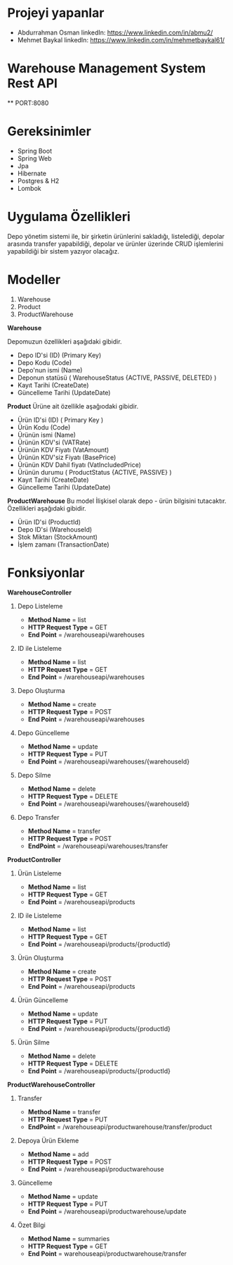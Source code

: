 # Projeyi yapanlar
* Abdurrahman Osman    linkedIn: https://www.linkedin.com/in/abmu2/
* Mehmet Baykal        linkedIn: https://www.linkedin.com/in/mehmetbaykal61/


# Warehouse Management System Rest API

** PORT:8080 

# Gereksinimler

* Spring Boot
* Spring Web
* Jpa
* Hibernate
* Postgres & H2
* Lombok

# Uygulama Özellikleri

Depo yönetim sistemi ile, bir şirketin ürünlerini sakladığı, listelediği, depolar arasında transfer yapabildiği, depolar ve ürünler üzerinde CRUD işlemlerini yapabildiği bir sistem yazıyor olacağız.


# Modeller

1. Warehouse
2. Product
3. ProductWarehouse

**Warehouse**

Depomuzun özellikleri aşağıdaki gibidir.
* Depo ID'si (ID) (Primary Key)
* Depo Kodu (Code)
* Depo'nun ismi (Name)
* Deponun statüsü ( WarehouseStatus {ACTIVE, PASSIVE, DELETED} )
* Kayıt Tarihi (CreateDate)
* Güncelleme Tarihi (UpdateDate)

**Product**
Ürüne ait özellikle aşağıodaki gibidir.

* Ürün ID'si (ID) ( Primary Key )
* Ürün Kodu (Code)
* Ürünün ismi (Name)
* Ürünün KDV'si (VATRate)
* Ürünün KDV Fiyatı (VatAmount)
* Ürünün KDV'siz Fiyatı (BasePrice)
* Ürünün KDV Dahil fiyatı (VatIncludedPrice)
* Ürünün durumu ( ProductStatus {ACTIVE, PASSIVE} )
* Kayıt Tarihi (CreateDate)
* Güncelleme Tarihi (UpdateDate)


**ProductWarehouse**
Bu model İlişkisel olarak depo - ürün bilgisini tutacaktır. Özellikleri aşağıdaki gibidir.

* Ürün ID'si (ProductId)
* Depo ID'si (WarehouseId)
* Stok Miktarı (StockAmount)
* İşlem zamanı (TransactionDate)


# Fonksiyonlar

**WarehouseController**


1. Depo Listeleme
   * **Method Name** = list
   * **HTTP Request Type** = GET
   * **End Point** = /warehouseapi/warehouses

2. ID ile Listeleme
   * **Method Name** = list
   * **HTTP Request Type** = GET
   * **End Point** = /warehouseapi/warehouses

3. Depo Oluşturma
   * **Method Name** = create
   * **HTTP Request Type** = POST
   * **End Point** = /warehouseapi/warehouses

4. Depo Güncelleme
   * **Method Name** = update
   * **HTTP Request Type** = PUT
   * **End Point** = /warehouseapi/warehouses/{warehouseId}

5. Depo Silme
   * **Method Name** = delete
   * **HTTP Request Type** = DELETE
   * **End Point** = /warehouseapi/warehouses/{warehouseId}

6. Depo Transfer
   * **Method Name** = transfer
   * **HTTP Request Type** = POST
   * **EndPoint** = /warehouseapi/warehouses/transfer



**ProductController**

1. Ürün Listeleme
   * **Method Name** = list
   * **HTTP Request Type** = GET
   * **End Point** = /warehouseapi/products

2. ID ile Listeleme
   * **Method Name** = list
   * **HTTP Request Type** = GET
   * **End Point** = /warehouseapi/products/{productId}

3. Ürün Oluşturma
   * **Method Name** = create
   * **HTTP Request Type** = POST
   * **End Point** = /warehouseapi/products

4. Ürün Güncelleme
   * **Method Name** = update
   * **HTTP Request Type** = PUT
   * **End Point** = /warehouseapi/products/{productId}

5. Ürün Silme
   * **Method Name** = delete
   * **HTTP Request Type** = DELETE
   * **End Point** = /warehouseapi/products/{productId}

**ProductWarehouseController**

1. Transfer
   * **Method Name** = transfer
   * **HTTP Request Type** = PUT
   * **EndPoint** = /warehouseapi/productwarehouse/transfer/product

2. Depoya Ürün Ekleme
   * **Method Name** = add
   * **HTTP Request Type** = POST
   * **End Point** = /warehouseapi/productwarehouse

2. Güncelleme
   * **Method Name** = update
   * **HTTP Request Type** = PUT
   * **End Point** = /warehouseapi/productwarehouse/update

3. Özet Bilgi
   * **Method Name** = summaries
   * **HTTP Request Type** = GET
   * **End Point** = warehouseapi/productwarehouse/transfer
   
    
    
    
 

    


